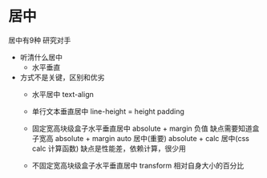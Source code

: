 # 居中
居中有9种
研究对手
- 听清什么居中
     - 水平垂直
- 方式不是关键，区别和优劣
    - 水平居中 text-align
    - 单行文本垂直居中 line-height = height padding
    - 固定宽高块级盒子水平垂直居中 absolute + margin 负值
        缺点需要知道盒子宽高
        absolute + margin auto 居中(重要)
        absolute + calc 居中(css calc 计算函数) 缺点是性能差，依赖计算，很少用


    - 不固定宽高块级盒子水平垂直居中
     transform 相对自身大小的百分比
